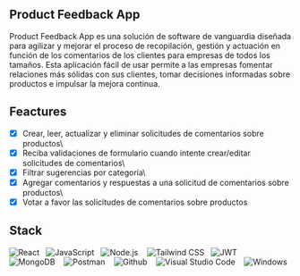 ## Product Feedback App

Product Feedback App es una solución de software de vanguardia diseñada para agilizar y mejorar el proceso de recopilación, gestión y actuación en función de los comentarios de los clientes para empresas de todos los tamaños. Esta aplicación fácil de usar permite a las empresas fomentar relaciones más sólidas con sus clientes, tomar decisiones informadas sobre productos e impulsar la mejora continua.

## Feactures

- [x] Crear, leer, actualizar y eliminar solicitudes de comentarios sobre productos\
- [x] Reciba validaciones de formulario cuando intente crear/editar solicitudes de comentarios\
- [x] Filtrar sugerencias por categoría\
- [x] Agregar comentarios y respuestas a una solicitud de comentarios sobre productos\
- [x] Votar a favor las solicitudes de comentarios sobre productos

## Stack

<img src="https://img.shields.io/badge/React-blue?style=for-the-badge&logo=react&logoColor=white" alt="React" />&nbsp;&nbsp;
<img src="https://img.shields.io/badge/JavaScript-yellow?style=for-the-badge&logo=javascript&logoColor=white" alt="JavaScript" />&nbsp;&nbsp;
<img src="https://img.shields.io/badge/node.js-6DA55F?style=for-the-badge&logo=node.js&logoColor=white" alt="Node.js" /> &nbsp;&nbsp;
<img src="https://img.shields.io/badge/Tailwind%20CSS-blue?style=for-the-badge&logo=tailwind-css&logoColor=white" alt="Tailwind CSS" />&nbsp;&nbsp;
<img src="https://img.shields.io/badge/JWT-black?style=for-the-badge&logo=JSON%20web%20tokens" alt="JWT" /> &nbsp;&nbsp;
<img src="https://img.shields.io/badge/-MongoDB-%23Clojure?style=for-the-badge&logo=mongodb&logoColor=white" alt="MongoDB"/> &nbsp;&nbsp;
<img src="https://img.shields.io/badge/Postman-FF6C37?style=for-the-badge&logo=postman&logoColor=white" alt="Postman" /> &nbsp;&nbsp;
<img src="https://img.shields.io/badge/GitHub-100000?style=for-the-badge&logo=github&logoColor=white" alt="Github"/> &nbsp;&nbsp;
<img src="https://img.shields.io/badge/Visual%20Studio%20Code-0078d7.svg?style=for-the-badge&logo=visual-studio-code&logoColor=white" alt="Visual Studio Code " /> &nbsp;&nbsp;
<img src="https://img.shields.io/badge/Windows-blue?style=for-the-badge&logo=windows&logoColor=white" alt="Windows" />&nbsp;&nbsp;
